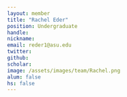 ```yaml
---
layout: member
title: "Rachel Eder"
position: Undergraduate
handle: 
nickname: 
email: reder1@asu.edu 
twitter: 
github: 
scholar: 
image: /assets/images/team/Rachel.png
alum: false
hs: false
---
```

